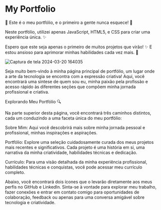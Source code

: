 # My Portfolio

🚀 Este é o meu portfólio, e o primeiro a gente nunca esquece! 🎉

Neste portfólio, utilizei apenas JavaScript, HTML5, e CSS para criar uma experiência única. ✨

Espero que este seja apenas o primeiro de muitos projetos que virão! ✨ E estou ansioso para aprimorar minhas habilidades cada vez mais. 💪




![Captura de tela 2024-03-20 164035](https://github.com/thiago-sh01/my-portfolio/assets/129800028/95d35fe0-4673-40f7-a567-53cc08a81d32)


Seja muito bem-vindo à minha página principal de portfólio, um lugar onde a arte da tecnologia se encontra com a expressão criativa! Aqui, você encontrará uma síntese de quem sou eu, minha paixão pela profissão e acesso rápido às diferentes seções que compõem minha jornada profissional e criativa.


Explorando Meu Portfólio 🔍

Na parte superior desta página, você encontrará três caminhos distintos, cada um conduzindo a uma faceta única do meu portfólio:

Sobre Mim: Aqui você descobrirá mais sobre minha jornada pessoal e profissional, minhas inspirações e aspirações.

Portfólio: Explore uma seleção cuidadosamente curada dos meus projetos mais recentes e significativos. Cada projeto é uma história em si, uma narrativa da minha criatividade, habilidades técnicas e dedicação.

Currículo: Para uma visão detalhada da minha experiência profissional, habilidades técnicas e conquistas, você pode acessar meu currículo completo.


Abaixo, você encontrará dois ícones que o levarão diretamente aos meus perfis no GitHub e LinkedIn. Sinta-se à vontade para explorar meu trabalho, fazer conexões e entrar em contato comigo para oportunidades de colaboração, feedback ou apenas para uma conversa amigável sobre tecnologia e criatividade.










